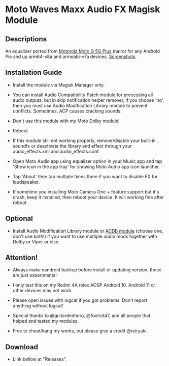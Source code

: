 # Moto Waves Maxx Audio FX Magisk Module

## Descriptions
An equalizer ported from [Motorola Moto G 5G Plus](https://git.rip/dumps/motorola/nairo) (nairo) for any Android Pie and up arm64-v8a and armeabi-v7a devices.
[Screenshots](https://reiryuki.blogspot.com/2020/09/motorola-waves-maxx-audio-fx-magisk.html?m=1).

## Installation Guide
- Install the module via Magisk Manager only.

- You can install Audio Compatibility Patch module for processing all audio outputs, but in skip notification helper remover, if you choose 'no', then you must use Audio Modification Library module to prevent conflicts. Sometimes, ACP causes cracking sounds.

- Don't use this module with my Moto Dolby module!

- Reboot

- If this module still not working properly, remove/disable your built-in soundfx or deactivate the library and effect through your audio_effects.xml and audio_effects.conf.

- Open Moto Audio app using equalizer option in your Music app and tap 'Show icon in the app tray' for showing Moto Audio app icon launcher.

- Tap 'About' then tap multiple times there if you want to disable FX for loudspeaker.

- If sometime you installing Moto Camera One + feature support but it's crash, keep it installed, then reboot your device. It will working fine after reboot.

## Optional
- Install Audio Modification Library module or [ACDB module](https://t.me/viperatmos) (choose one, don't use both!) if you want to use multiple audio mods together with Dolby or Viper or else.

## Attention!
- Always make nandroid backup before install or updating version, these are just experiments!

- I only test this on my Redmi 4A rolex AOSP Android 10. Android 11 or other devices may not work.

- Please open issues with logcat if you got problems. Don't report anything without logcat!

- Special thanks to @guitardedhero, @foxtrot47, and all people that helped and tested my modules.

- Free to cheat/kang my works, but please give a credit @reiryuki.

## Download
- Link bellow at "Releases".

